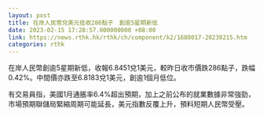 ```yaml
---
layout: post
title: 在岸人民幣兌美元低收286點子　創逾5星期新低
date: 2023-02-15 17:28:57.000000000 +08:00
link: https://news.rthk.hk/rthk/ch/component/k2/1688017-20230215.htm
categories: rthk
---
```


在岸人民幣創逾5星期新低，收報6.8451兌1美元，較昨日收市價跌286點子，跌幅0.42%。中間價亦跌至6.8183兌1美元，創逾1個月低位。

有交易員指，美國1月通脹率6.4%超出預期，加上之前公布的就業數據非常強勁，市場預期聯儲局緊縮周期可能延長，美元指數反覆上升，預料短期人民幣受壓。
